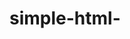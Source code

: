 # simple-html-<template>

rename : <template>

### Install

-   `npm install @simple-html/<template>`

### Sample

-   `git clone https://github.com/simple-html/simple-html`
-   `npm install`
-   `npm start <template>`

### Bundle size:

https://bundlephobia.com/result?p=@simple-html/<template>

### Docs

..todo, for now se sample